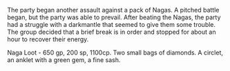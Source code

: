 The party began another assault against a pack of Nagas. A pitched battle began, but the party was able to prevail.  After beating the Nagas, the party had a struggle with a darkmantle that seemed to give them some trouble.  The group decided that a brief break is in order and stopped for about an hour to recover their energy.

Naga Loot - 650 gp, 200 sp, 1100cp.  Two small bags of diamonds. A circlet, an anklet with a green gem, a fine sash.
